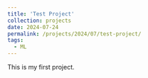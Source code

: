 ```yaml
---
title: 'Test Project'
collection: projects
date: 2024-07-24
permalink: /projects/2024/07/test-project/
tags:
  - ML
---
```


This is my first project.
